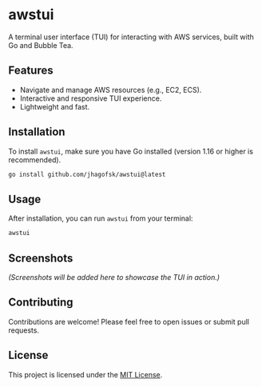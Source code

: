 # awstui

A terminal user interface (TUI) for interacting with AWS services, built with Go and Bubble Tea.

## Features

- Navigate and manage AWS resources (e.g., EC2, ECS).
- Interactive and responsive TUI experience.
- Lightweight and fast.

## Installation

To install `awstui`, make sure you have Go installed (version 1.16 or higher is recommended).

```bash
go install github.com/jhagofsk/awstui@latest
```

## Usage

After installation, you can run `awstui` from your terminal:

```bash
awstui
```

## Screenshots

*(Screenshots will be added here to showcase the TUI in action.)*

## Contributing

Contributions are welcome! Please feel free to open issues or submit pull requests.

## License

This project is licensed under the [MIT License](LICENSE).